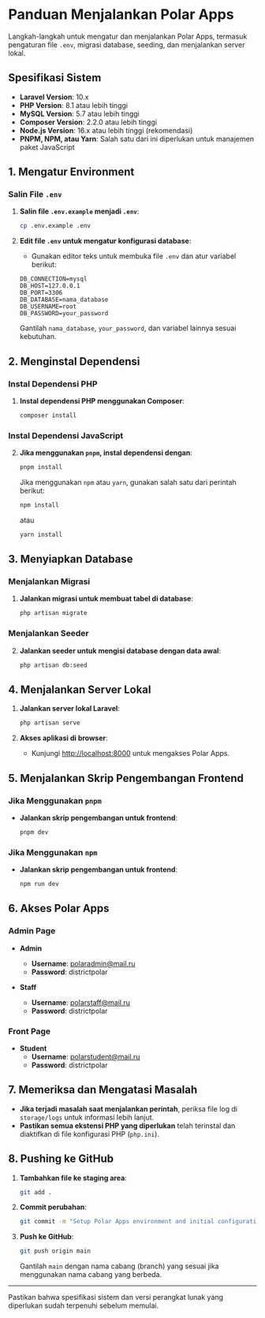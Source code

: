 # Panduan Menjalankan Polar Apps

Langkah-langkah untuk mengatur dan menjalankan Polar Apps, termasuk pengaturan file `.env`, migrasi database, seeding, dan menjalankan server lokal.

## Spesifikasi Sistem

- **Laravel Version**: 10.x
- **PHP Version**: 8.1 atau lebih tinggi
- **MySQL Version**: 5.7 atau lebih tinggi
- **Composer Version**: 2.2.0 atau lebih tinggi
- **Node.js Version**: 16.x atau lebih tinggi (rekomendasi)
- **PNPM, NPM, atau Yarn**: Salah satu dari ini diperlukan untuk manajemen paket JavaScript

## 1. Mengatur Environment

### Salin File `.env`

1. **Salin file `.env.example` menjadi `.env`**:
    ```bash
    cp .env.example .env
    ```

2. **Edit file `.env` untuk mengatur konfigurasi database**:
    - Gunakan editor teks untuk membuka file `.env` dan atur variabel berikut:
    ```dotenv
    DB_CONNECTION=mysql
    DB_HOST=127.0.0.1
    DB_PORT=3306
    DB_DATABASE=nama_database
    DB_USERNAME=root
    DB_PASSWORD=your_password
    ```

    Gantilah `nama_database`, `your_password`, dan variabel lainnya sesuai kebutuhan.

## 2. Menginstal Dependensi

### Instal Dependensi PHP

1. **Instal dependensi PHP menggunakan Composer**:
    ```bash
    composer install
    ```

### Instal Dependensi JavaScript

2. **Jika menggunakan `pnpm`, instal dependensi dengan**:
    ```bash
    pnpm install
    ```

    Jika menggunakan `npm` atau `yarn`, gunakan salah satu dari perintah berikut:
    ```bash
    npm install
    ```
    atau
    ```bash
    yarn install
    ```

## 3. Menyiapkan Database

### Menjalankan Migrasi

1. **Jalankan migrasi untuk membuat tabel di database**:
    ```bash
    php artisan migrate
    ```

### Menjalankan Seeder

2. **Jalankan seeder untuk mengisi database dengan data awal**:
    ```bash
    php artisan db:seed
    ```

## 4. Menjalankan Server Lokal

1. **Jalankan server lokal Laravel**:
    ```bash
    php artisan serve
    ```

2. **Akses aplikasi di browser**:
    - Kunjungi [http://localhost:8000](http://localhost:8000) untuk mengakses Polar Apps.

## 5. Menjalankan Skrip Pengembangan Frontend

### Jika Menggunakan `pnpm`

- **Jalankan skrip pengembangan untuk frontend**:
    ```bash
    pnpm dev
    ```

### Jika Menggunakan `npm`

- **Jalankan skrip pengembangan untuk frontend**:
    ```bash
    npm run dev
    ```

## 6. Akses Polar Apps

### Admin Page

- **Admin**
   - **Username**: polaradmin@mail.ru
   - **Password**: districtpolar

- **Staff**
   - **Username**: polarstaff@mail.ru
   - **Password**: districtpolar

### Front Page

- **Student**
   - **Username**: polarstudent@mail.ru
   - **Password**: districtpolar

## 7. Memeriksa dan Mengatasi Masalah

- **Jika terjadi masalah saat menjalankan perintah**, periksa file log di `storage/logs` untuk informasi lebih lanjut.
- **Pastikan semua ekstensi PHP yang diperlukan** telah terinstal dan diaktifkan di file konfigurasi PHP (`php.ini`).

## 8. Pushing ke GitHub

1. **Tambahkan file ke staging area**:
    ```bash
    git add .
    ```

2. **Commit perubahan**:
    ```bash
    git commit -m "Setup Polar Apps environment and initial configuration"
    ```

3. **Push ke GitHub**:
    ```bash
    git push origin main
    ```

   Gantilah `main` dengan nama cabang (branch) yang sesuai jika menggunakan nama cabang yang berbeda.

---

Pastikan bahwa spesifikasi sistem dan versi perangkat lunak yang diperlukan sudah terpenuhi sebelum memulai.
